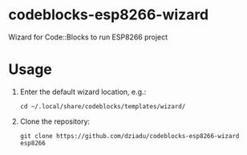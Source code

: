 # codeblocks-esp8266-wizard
Wizard for Code::Blocks to run ESP8266 project


# Usage

1. Enter the default wizard location, e.g.:

    `cd ~/.local/share/codeblocks/templates/wizard/`

2. Clone the repository:

    `git clone https://github.com/dziadu/codeblocks-esp8266-wizard esp8266`
